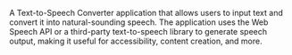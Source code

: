 A Text-to-Speech Converter application that allows users to input text and convert it into natural-sounding speech. 
The application uses the Web Speech API or a third-party text-to-speech library to generate speech output, making it useful for accessibility, content creation, and more.
